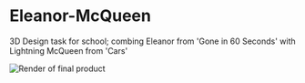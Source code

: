 # Eleanor-McQueen
3D Design task for school; combing Eleanor from 'Gone in 60 Seconds' with Lightning McQueen from 'Cars'

![Render of final product]()
